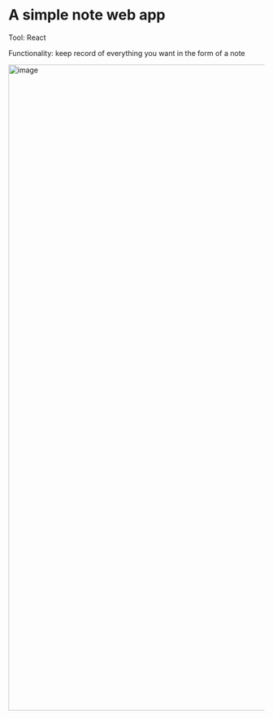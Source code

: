 # A simple note web app
Tool: React

Functionality: keep record of everything you want in the form of a note

<img width="1272" alt="image" src="https://github.com/Nano1008/note-web-app/assets/97524418/3d1e1df0-c4e0-4be1-958c-e47c1e0313f2">
